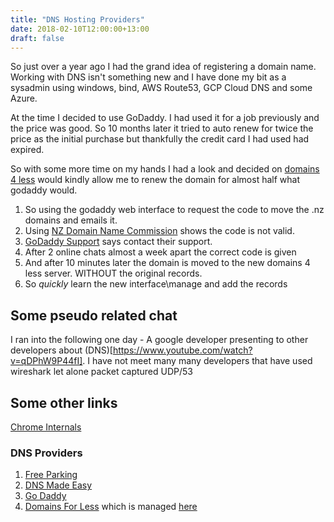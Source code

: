 ```yaml
---
title: "DNS Hosting Providers"
date: 2018-02-10T12:00:00+13:00
draft: false
---
```



So just over a year ago I had the grand idea of registering a domain name.  Working with DNS isn't something new and I have done my bit as a sysadmin using windows, bind, AWS Route53, GCP Cloud DNS and some Azure.

At the time I decided to use GoDaddy.  I had used it for a job previously and the price was good. So 10 months later it tried to auto renew for twice the price as the initial purchase but thankfully the credit card I had used had expired.

So with some more time on my hands I had a look and decided on [domains 4 less](https://www.domains4less.co.nz/) would kindly allow me to renew the domain for almost half what godaddy would.

1. So using the godaddy web interface to request the code to move the .nz domains and emails it.
2. Using [NZ Domain Name Commission](https://www.dnc.org.nz/udai) shows the code is not valid.
3. [GoDaddy Support](https://nz.godaddy.com/help/authorization-codes-to-transfer-cctlds-19029) says contact their support.
4. After 2 online chats almost a week apart the correct code is given
5. And after 10 minutes later the domain is moved to the new domains 4 less server.  WITHOUT the original records.
6. So *quickly* learn the new interface\manage and add the records 


## Some pseudo related chat
I ran into the following one day -  A google developer presenting to other developers about (DNS)[https://www.youtube.com/watch?v=qDPhW9P44fI].  I have not meet many many developers that have used wireshark let alone packet captured UDP/53


## Some other links 
[Chrome Internals](chrome://net-internals/#dns)

### DNS Providers
1. [Free Parking](https://www.freeparking.co.nz)
2. [DNS Made Easy](https://dnsmadeeasy.com)
3. [Go Daddy](https://www.godaddy.com)
4. [Domains For Less](https://www.domains4less.co.nz) which is managed [here](https://controlpanel.secureserver.co.nz/)
